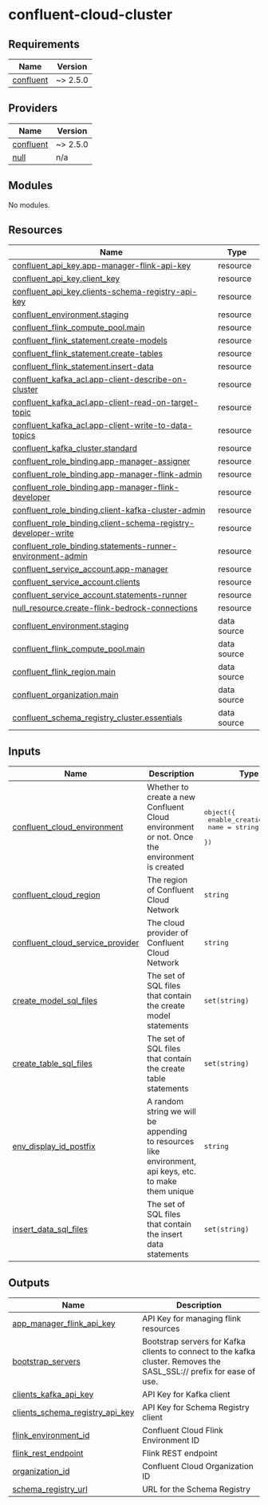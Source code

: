 # confluent-cloud-cluster

<!-- BEGINNING OF PRE-COMMIT-TERRAFORM DOCS HOOK -->
## Requirements

| Name | Version |
|------|---------|
| <a name="requirement_confluent"></a> [confluent](#requirement\_confluent) | ~> 2.5.0 |

## Providers

| Name | Version |
|------|---------|
| <a name="provider_confluent"></a> [confluent](#provider\_confluent) | ~> 2.5.0 |
| <a name="provider_null"></a> [null](#provider\_null) | n/a |

## Modules

No modules.

## Resources

| Name | Type |
|------|------|
| [confluent_api_key.app-manager-flink-api-key](https://registry.terraform.io/providers/confluentinc/confluent/latest/docs/resources/api_key) | resource |
| [confluent_api_key.client_key](https://registry.terraform.io/providers/confluentinc/confluent/latest/docs/resources/api_key) | resource |
| [confluent_api_key.clients-schema-registry-api-key](https://registry.terraform.io/providers/confluentinc/confluent/latest/docs/resources/api_key) | resource |
| [confluent_environment.staging](https://registry.terraform.io/providers/confluentinc/confluent/latest/docs/resources/environment) | resource |
| [confluent_flink_compute_pool.main](https://registry.terraform.io/providers/confluentinc/confluent/latest/docs/resources/flink_compute_pool) | resource |
| [confluent_flink_statement.create-models](https://registry.terraform.io/providers/confluentinc/confluent/latest/docs/resources/flink_statement) | resource |
| [confluent_flink_statement.create-tables](https://registry.terraform.io/providers/confluentinc/confluent/latest/docs/resources/flink_statement) | resource |
| [confluent_flink_statement.insert-data](https://registry.terraform.io/providers/confluentinc/confluent/latest/docs/resources/flink_statement) | resource |
| [confluent_kafka_acl.app-client-describe-on-cluster](https://registry.terraform.io/providers/confluentinc/confluent/latest/docs/resources/kafka_acl) | resource |
| [confluent_kafka_acl.app-client-read-on-target-topic](https://registry.terraform.io/providers/confluentinc/confluent/latest/docs/resources/kafka_acl) | resource |
| [confluent_kafka_acl.app-client-write-to-data-topics](https://registry.terraform.io/providers/confluentinc/confluent/latest/docs/resources/kafka_acl) | resource |
| [confluent_kafka_cluster.standard](https://registry.terraform.io/providers/confluentinc/confluent/latest/docs/resources/kafka_cluster) | resource |
| [confluent_role_binding.app-manager-assigner](https://registry.terraform.io/providers/confluentinc/confluent/latest/docs/resources/role_binding) | resource |
| [confluent_role_binding.app-manager-flink-admin](https://registry.terraform.io/providers/confluentinc/confluent/latest/docs/resources/role_binding) | resource |
| [confluent_role_binding.app-manager-flink-developer](https://registry.terraform.io/providers/confluentinc/confluent/latest/docs/resources/role_binding) | resource |
| [confluent_role_binding.client-kafka-cluster-admin](https://registry.terraform.io/providers/confluentinc/confluent/latest/docs/resources/role_binding) | resource |
| [confluent_role_binding.client-schema-registry-developer-write](https://registry.terraform.io/providers/confluentinc/confluent/latest/docs/resources/role_binding) | resource |
| [confluent_role_binding.statements-runner-environment-admin](https://registry.terraform.io/providers/confluentinc/confluent/latest/docs/resources/role_binding) | resource |
| [confluent_service_account.app-manager](https://registry.terraform.io/providers/confluentinc/confluent/latest/docs/resources/service_account) | resource |
| [confluent_service_account.clients](https://registry.terraform.io/providers/confluentinc/confluent/latest/docs/resources/service_account) | resource |
| [confluent_service_account.statements-runner](https://registry.terraform.io/providers/confluentinc/confluent/latest/docs/resources/service_account) | resource |
| [null_resource.create-flink-bedrock-connections](https://registry.terraform.io/providers/hashicorp/null/latest/docs/resources/resource) | resource |
| [confluent_environment.staging](https://registry.terraform.io/providers/confluentinc/confluent/latest/docs/data-sources/environment) | data source |
| [confluent_flink_compute_pool.main](https://registry.terraform.io/providers/confluentinc/confluent/latest/docs/data-sources/flink_compute_pool) | data source |
| [confluent_flink_region.main](https://registry.terraform.io/providers/confluentinc/confluent/latest/docs/data-sources/flink_region) | data source |
| [confluent_organization.main](https://registry.terraform.io/providers/confluentinc/confluent/latest/docs/data-sources/organization) | data source |
| [confluent_schema_registry_cluster.essentials](https://registry.terraform.io/providers/confluentinc/confluent/latest/docs/data-sources/schema_registry_cluster) | data source |

## Inputs

| Name | Description | Type | Default | Required |
|------|-------------|------|---------|:--------:|
| <a name="input_confluent_cloud_environment"></a> [confluent\_cloud\_environment](#input\_confluent\_cloud\_environment) | Whether to create a new Confluent Cloud environment or not. Once the environment is created | <pre>object({<br>    enable_creation = bool<br>    name            = string<br>  })</pre> | n/a | yes |
| <a name="input_confluent_cloud_region"></a> [confluent\_cloud\_region](#input\_confluent\_cloud\_region) | The region of Confluent Cloud Network | `string` | n/a | yes |
| <a name="input_confluent_cloud_service_provider"></a> [confluent\_cloud\_service\_provider](#input\_confluent\_cloud\_service\_provider) | The cloud provider of Confluent Cloud Network | `string` | n/a | yes |
| <a name="input_create_model_sql_files"></a> [create\_model\_sql\_files](#input\_create\_model\_sql\_files) | The set of SQL files that contain the create model statements | `set(string)` | `[]` | no |
| <a name="input_create_table_sql_files"></a> [create\_table\_sql\_files](#input\_create\_table\_sql\_files) | The set of SQL files that contain the create table statements | `set(string)` | `[]` | no |
| <a name="input_env_display_id_postfix"></a> [env\_display\_id\_postfix](#input\_env\_display\_id\_postfix) | A random string we will be appending to resources like environment, api keys, etc. to make them unique | `string` | n/a | yes |
| <a name="input_insert_data_sql_files"></a> [insert\_data\_sql\_files](#input\_insert\_data\_sql\_files) | The set of SQL files that contain the insert data statements | `set(string)` | `[]` | no |

## Outputs

| Name | Description |
|------|-------------|
| <a name="output_app_manager_flink_api_key"></a> [app\_manager\_flink\_api\_key](#output\_app\_manager\_flink\_api\_key) | API Key for managing flink resources |
| <a name="output_bootstrap_servers"></a> [bootstrap\_servers](#output\_bootstrap\_servers) | Bootstrap servers for Kafka clients to connect to the kafka cluster. Removes the SASL\_SSL:// prefix for ease of use. |
| <a name="output_clients_kafka_api_key"></a> [clients\_kafka\_api\_key](#output\_clients\_kafka\_api\_key) | API Key for Kafka client |
| <a name="output_clients_schema_registry_api_key"></a> [clients\_schema\_registry\_api\_key](#output\_clients\_schema\_registry\_api\_key) | API Key for Schema Registry client |
| <a name="output_flink_environment_id"></a> [flink\_environment\_id](#output\_flink\_environment\_id) | Confluent Cloud Flink Environment ID |
| <a name="output_flink_rest_endpoint"></a> [flink\_rest\_endpoint](#output\_flink\_rest\_endpoint) | Flink REST endpoint |
| <a name="output_organization_id"></a> [organization\_id](#output\_organization\_id) | Confluent Cloud Organization ID |
| <a name="output_schema_registry_url"></a> [schema\_registry\_url](#output\_schema\_registry\_url) | URL for the Schema Registry |
<!-- END OF PRE-COMMIT-TERRAFORM DOCS HOOK -->
